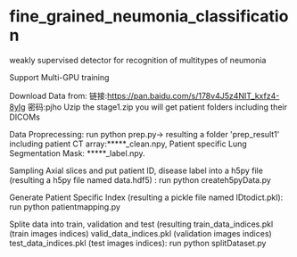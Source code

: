 # fine_grained_neumonia_classification

weakly supervised detector for recognition of multitypes of neumonia

Support Multi-GPU training 

Download Data from:
链接:https://pan.baidu.com/s/178v4J5z4NIT_kxfz4-8yIg  密码:pjho
Uzip the stage1.zip you will get patient folders including their DICOMs

Data Proprecessing:
run python prep.py-> resulting a folder 'prep_result1' including patient CT array:*****_clean.npy, Patient specific Lung Segmentation Mask: *****_label.npy.

Sampling Axial slices and put patient ID, disease label into a h5py file (resulting a h5py file named data.hdf5) :
run python createh5pyData.py 

Generate Patient Specific Index (resulting a pickle file named IDtodict.pkl): 
run python patientmapping.py 

Splite data into train, validation and test (resulting train_data_indices.pkl (train images indices) valid_data_indices.pkl (validation images indices) test_data_indices.pkl (test images indices): 
run python splitDataset.py 


